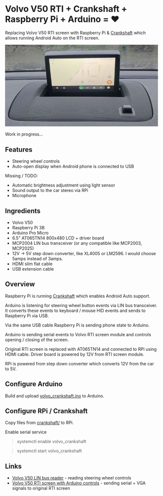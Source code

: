 # Volvo V50 RTI + Crankshaft + Raspberry Pi + Arduino = ❤️

Replacing Volvo V50 RTI screen with Raspberry Pi & [Crankshaft](https://getcrankshaft.com/) which allows running Android Auto on
the RTI screen.

![Working example](media/android_auto.jpg)

Work in progress...

## Features

- Steering wheel controls
- Auto-open display when Android phone is connected to USB

Missing / TODO:

- Automatic brightness adjustment using light sensor
- Sound output to the car stereo via RPi
- Microphone

## Ingredients

- Volvo V50
- Raspberry Pi 3B
- Arduino Pro Micro
- 6.5" AT065TN14 800x480 LCD + driver board
- MCP2004 LIN bus transceiver (or any compatible like MCP2003, MCP2025)
- 12V -> 5V step down converter, like XL4005 or LM2596. I would choose 5amps instead of 3amps.
- HDMI slim flat cable
- USB extension cable

## Overview

Raspberry Pi is running [Crankshaft](https://getcrankshaft.com/) which enables Android Auto support.

Arduino is listening for steering wheel button events via LIN bus transceiver. It converts these events to keyboard / mouse HID events and sends to Raspberry Pi via USB.

Via the same USB cable Raspberry Pi is sending phone state to Arduino.

Arduino is sending serial events to Volvo RTI screen module and controls opening / closing of the screen.

Original RTI screen is replaced with AT065TN14 and connected to RPi using HDMI cable. Driver board is powered by 12V from RTI screen module.

RPi is powered from step down converter which converts 12V from the car to 5V.

## Configure Arduino

Build and upload [volvo_crankshaft.ino](volvo_crankshaft.ino) to Arduino.

## Configure RPi / Crankshaft

Copy files from [crankshaft/](crankshaft/) to RPi.

Enable serial service

> systemctl enable volvo_crankshaft

> systemctl start volvo_crankshaft 

## Links

- [Volvo V50 LIN bus reader](https://github.com/laurynas/volvo_linbus) - reading steering wheel controls
- [Volvo V50 RTI screen with Arduino controls](https://github.com/laurynas/volvo) - sending serial + VGA signals to original RTI screen
